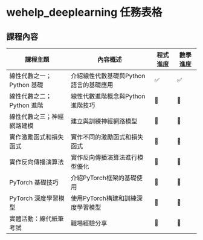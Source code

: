 # wehelp_deeplearning 任務表格

## 課程內容

| 課程主題 | 內容概述 | 程式進度 | 數學進度 |
| --- | --- | --- | --- |
| 線性代數之一；Python 基礎 | 介紹線性代數基礎與Python語言的基礎應用 | ✅ | ✅ |
| 線性代數之二；Python 進階 | 線性代數進階概念與Python進階技巧 | 🔲 | 🔲 |
| 線性代數之三；神經網路建模 | 建立與訓練神經網路模型 | 🔲 | 🔲 |
| 實作激勵函式和損失函式 | 實作不同的激勵函式和損失函式 | 🔲 | 🔲 |
| 實作反向傳播演算法 | 實作反向傳播演算法進行模型優化 | 🔲 | 🔲 |
| PyTorch 基礎技巧 | 介紹PyTorch框架的基礎使用 | 🔲 | 🔲 |
| PyTorch 深度學習模型 | 使用PyTorch構建和訓練深度學習模型 | 🔲 | 🔲 |
| 實體活動：線代紙筆考試 | 職場經驗分享 | 🔲 | 🔲 |